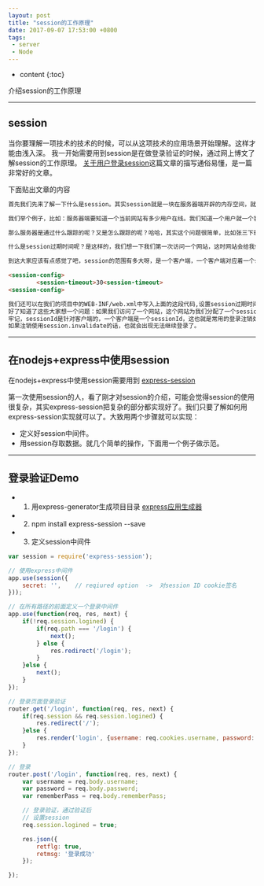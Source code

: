 ```yaml
---
layout: post
title: "session的工作原理"
date: 2017-09-07 17:53:00 +0800
tags: 
 - server
 - Node
---
```

* content
{:toc}

介绍session的工作原理

<!-- more -->

---------------

## session
当你要理解一项技术的技术的时候，可以从这项技术的应用场景开始理解。这样才能由浅入深。
我一开始需要用到session是在做登录验证的时候，通过网上博文了解session的工作原理。 [关于用户登录session](http://blog.csdn.net/u013865275/article/details/51159102)这篇文章的描写通俗易懂，是一篇非常好的文章。

下面贴出文章的内容

```html
首先我们先来了解一下什么是session。其实session就是一块在服务器端开辟的内存空间，就好比客户在服务器端的账户，它们被服务器保存到一个Map中，这个Map被称之为session缓存。session的作用是来跟踪用户的操作状态。

我们举个例子，比如：服务器端要知道一个当前网站有多少用户在线。我们知道一个用户就一个客户端，那么也就是说服务器端要知道有多少客户端正在访问本网 站，这样服务器端必然要跟踪每一个客户端的状态。

那么服务器是通过什么跟踪的呢？又是怎么跟踪的呢？哈哈，其实这个问题很简单，比如张三下班后打开电脑，今天第一次访问某宝网站，张三的电脑向某宝网站发出了请求，某宝网站我现 在要访问你，这时呢某宝网站说请出示你的证件，张三的电脑傻了问“证件？？？”这时某宝网站说是今天第一次来访吧，张三的电 脑说是啊，某宝的网站说那就对了看在你诚实的份上给你一个证件吧(这里的证件就是我们说的 sessionID，sessionID:是32位的字母和数字的组合是全地球唯一的，因为sessionID是唯一的所以它的作用是用来区分每个客户端 的，此ID是在session被创建时产生的，而session我们看到了是在第一次访问网站时就会被建立。sessionID会随着应答一起发到客户端 并存放到客户端的内存中，这块客户端的内存就是我们经常说的cookie，下次用户发出请求时，浏览器通过一定规则将本地cookie里的sessionid发送，一一匹配，这样服务器看到 sessionID后到内存寻找，找到了就使用此内存中的数据，否则视为第一次访问本网站)，不过这个证件的有效期只有15分钟，这里的有 效期15分钟，就是我们说的session过期时间。

什么是session过期时间呢？是这样的，我们想一下我们第一次访问一个网站，这时网站会给我们分 配一个sessionID，而我们只是打开了这个首页后，出去玩了再也没有访问过本网站的其它页面内容，我们是不是还在占用着网络资源呀，占用着 sessionID。那么这时怎么办呢？其实网站服务器很聪明的它会在你从第一次访问后就开始计算时间比如张三打开了某宝网站首页这时某宝网站的服务器就开始计时了 ，1秒,2秒,3秒,4秒,5秒,6秒...在2分钟的时候张三在首页上点击了一条热销商品，这时某宝网站的服务器知道后将刚才记的2分钟清空为0 这时又开始了1秒,2秒,3秒,4秒,5秒,6秒...的计时，直至计时时间达到了15分钟也就是session过期时间，这时某宝网站服务 器会认为这个用户15分钟都没有访问过我了可能己经关机出去玩了，某宝网站服务器会将这个用户在服务器开辟的内存空间释放掉，那么对应内存的 sessionID也就被收回了，等待新来的用户使用，这样我们说一个session就被销毁了。

到这大家应该有点感觉了吧，session的范围有多大呀，是一个客户端，一个客户端对应着一个session ; 而一个session能存活多长时间有两个方面一方面是看客户端是否在session过期时间内访问网站，这样可以让session存活时间延长，另一方 面是设置的session过期时间是多长。session过期时间我们可以手工设置，如果没有设置就采取服务器默认设置的(例如这里用Tomcat可以在Tomcat/config/web.xml中找到一段如下的代码默认为30分钟： 

<session-config>  
        <session-timeout>30<session-timeout>  
<session-config>  

我们还可以在我们的项目中的WEB-INF/web.xml中写入上面的这段代码,设置session过期时间)。
好了知道了这些大家想一个问题：如果我们访问了一个网站，这个网站为我们分配了一个session ，我们现在将IE浏览关闭掉，session会销毁吗？哈哈，想都不用再想了肯定不会。因为session是存放在服务器端的session的销毁只和过期时间有关系，再者客户端关闭怎么会影响到服务器端呢！ 
牢记，sessionId是针对客户端的，一个客户端是一个sessionId，这也就是常用的登录注销处理的原因，对于同一个客户端对同一个服务器的访问，会在session中设置一个key value，这样，就算是不同帐号登录，那也只是不同key，而不会是不同session。
如果注销使用session.invalidate的话，也就会出现无法继续登录了。

```

---------------

## 在nodejs+express中使用session

在nodejs+express中使用session需要用到 [express-session](https://www.npmjs.com/package/express-session)

第一次使用session的人，看了刚才对session的介绍，可能会觉得session的使用很复杂，其实express-session把复杂的部分都实现好了。我们只要了解如何用express-session实现就可以了。大致用两个步骤就可以实现：
+ 定义好session中间件。
+ 用session存取数据。就几个简单的操作，下面用一个例子做示范。

---------------

## 登录验证Demo
+ 1. 用express-generator生成项目目录 [express应用生成器](http://www.expressjs.com.cn/starter/generator.html)
+ 2. npm install express-session --save
+ 3. 定义session中间件

```javascript
var session = require('express-session');

// 使用express中间件
app.use(session({ 
	secret: '',    // reqiured option  ->  对session ID cookie签名
}));

// 在所有路径的前面定义一个登录中间件
app.use(function(req, res, next) {
	if(!req.session.logined) {
		if(req.path === '/login') {
			next();
		} else {
			res.redirect('/login');
		}
	}else {
		next();
	}
});

// 登录页面登录验证
router.get('/login', function(req, res, next) {
	if(req.session && req.session.logined) {
		res.redirect('/');
	}else {
		res.render('login', {username: req.cookies.username, password: req.cookies.password});
	}
});

// 登录
router.post('/login', function(req, res, next) {
	var username = req.body.username;
	var password = req.body.password;
	var rememberPass = req.body.rememberPass;

	// 登录验证，通过验证后
	// 设置session
	req.session.logined = true;

	res.json({
		retflg: true,
		retmsg: '登录成功'
	});

});
```





